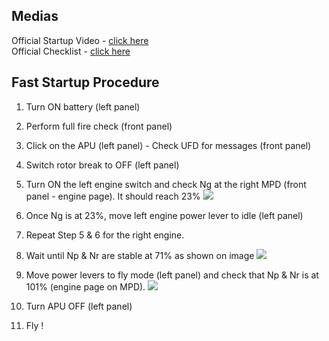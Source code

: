 ## Medias

Official Startup Video - [click here](https://www.youtube.com/embed/YlwNvxzRJCg)<br>
Official Checklist - [click here](https://steamcommunity.com/linkfilter/?url=https://www.dropbox.com/s/zfv60saj0xa1l4b/AH-64D%20CHECKLIST.pdf?dl=0) 

## Fast Startup Procedure
1. Turn ON battery (left panel)
2. Perform full fire check (front panel)
3. Click on the APU (left panel) - Check UFD for messages (front panel)
4. Switch rotor break to OFF (left panel)
5. Turn ON the left engine switch and check Ng at the right MPD (front panel - engine page). It should reach 23%
![](https://i.imgur.com/C6JnC7L.png)

6. Once Ng is at 23%, move left engine power lever to idle (left panel)
7. Repeat Step 5 & 6 for the right engine.
8. Wait until Np & Nr are stable at 71% as shown on image
![](https://i.imgur.com/AVQ67vk.png)

9. Move power levers to fly mode (left panel) and check that Np & Nr is at 101% (engine page on MPD).
![](https://i.imgur.com/IMiYpBy.png)

10. Turn APU OFF (left panel)
11. Fly !